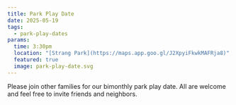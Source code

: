 ```yaml
---
title: Park Play Date
date: 2025-05-19
tags:
  - park-play-dates
params:
  time: 3:30pm
  location: "[Strang Park](https://maps.app.goo.gl/J2XpyiFkwkMAFRja8)"
  featured: true
  image: park-play-date.svg
---
```


Please join other families for our bimonthly park play date. All are welcome and feel free to invite friends and neighbors.
